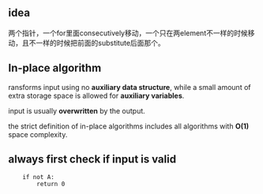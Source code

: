 ## idea

两个指针，一个for里面consecutively移动，一个只在两element不一样的时候移动，且不一样的时候把前面的substitute后面那个。

## In-place algorithm

ransforms input using no __auxiliary data structure__, while a small amount of extra storage space is allowed for __auxiliary variables__.

input is usually __overwritten__ by the output.

the strict definition of in-place algorithms includes all algorithms with __O(1)__ space complexity.



## always first check if input is valid

        if not A:
            return 0
            
            
